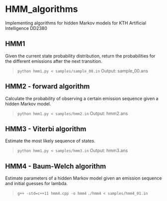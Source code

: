 # HMM_algorithms
Implementing algorithms for hidden Markov models for KTH Artificial Intelligence DD2380

## HMM1
Given the current state probability distribution, return the probabilities for the 
different emissions after the next transition.

> `python hmm1.py < samples/sample_00.in`
Output: sample_00.ans

## HMM2 - forward algorithm
Calculate the probability of observing a certain emission sequence given a hidden Markov model.
> `python hmm1.py < samples/hmm2.in`
Output: hmm2.ans

## HMM3 - Viterbi algorithm
Estimate the most likely sequence of states.
> `python hmm1.py < samples/hmm3.in`
Output: hmm3.ans

## HMM4 - Baum-Welch algorithm
Estimate parameters of a hidden Markov model given an emission sequence and initial guesses for lambda.
> `g++ -std=c++11 hmm4.cpp -o hmm4`
> `./hmm4 < samples/hmm4_01.in`